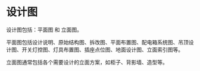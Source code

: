 # 设计图
设计图包括：平面图 和 立面图。

平面图包括设计说明、原始结构图、拆改图、平面布置图、配电箱系统图、吊顶设计图、开关灯控图、灯具布置图、插座点位图、地面设计图、立面索引图等。

立面图通常包括各个需要设计的立面方案，如柜子、背影墙、造型等。
